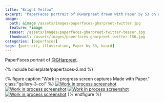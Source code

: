 ```yaml
---
title: "Bright Yellow"
excerpt: "PaperFaces portrait of @GHarpreet drawn with Paper by 53 on an iPad."
image: 
  path: &image /assets/images/paperfaces-gharpreet-twitter.jpg 
  feature: *image
  teaser: /assets/images/paperfaces-gharpreet-twitter-teaser.jpg
  thumbnail: /assets/images/paperfaces-gharpreet-twitter-150.jpg
categories: [paperfaces]
tags: [portrait, illustration, Paper by 53, beard]
---
```


PaperFaces portrait of [@GHarpreet](https://twitter.com/gharpreet).

{% include boilerplate/paperfaces-2.md %}

{% figure caption:"Work in progress screen captures Made with Paper." class:"gallery-3-col" %}
[![Work in process screenshot](/assets/images/paperfaces-gharpreet-process-1-600.jpg)](/assets/images/paperfaces-gharpreet-process-1-lg.jpg) [![Work in process screenshot](/assets/images/paperfaces-gharpreet-process-2-600.jpg)](/assets/images/paperfaces-gharpreet-process-2-lg.jpg) [![Work in process screenshot](/assets/images/paperfaces-gharpreet-process-3-600.jpg)](/assets/images/paperfaces-gharpreet-process-3-lg.jpg) [![Work in process screenshot](/assets/images/paperfaces-gharpreet-process-4-600.jpg)](/assets/images/paperfaces-gharpreet-process-4-lg.jpg)
{% endfigure %}
